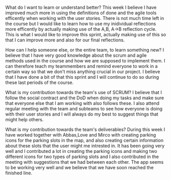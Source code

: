 
What do I want to learn or understand better? This week I believe I have improved much more in using the definitions of done and the agile tools efficently when working with the user stories. There is not much time left in the course but I would like to learn how to use my inidividual reflections more efficently by actually making use of the A,B, A->B reflection cycle. This is what I would like to improve this sprint, actually making use of this so that I can improve more and also for our final reflections.  

How can I help someone else, or the entire team, to learn something new? I believe that I have very good knowledge about the scrum and agile methods used in the course and how we are supposed to implement them. I can therefore teach my teammembers and remind everyone to work in a certain way so that we don't miss anything crucial in our project. I believe that I have done a bit of that this sprint and I will continue to do so during these last periods of the course.  

What is my contribution towards the team's use of SCRUM? I believe that I follow the social contract and the DoD when doing my tasks and make sure that everyone else that I am working with also follows these. I also attend regular meeting with the team and subteams to see how everyone is doing with their user stories and I will always do my best to suggest things that might help others.  

What is my contribution towards the team's deliverables? During this week I have worked together with Abbas,Love and Mirco with creating parking icons for the parking slots in the map, and also creating certain information about these slots that the user might me intrested in. It has been going very well and I contributed a lot in creating the parking icons and making two different icons for two types of parking slots and I also contributed in the meeting with suggestions that we had between each other. The app seems to be working very well and we believe that we have soon reached the finished line.
